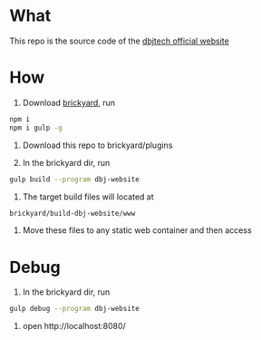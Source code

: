 # What
This repo is the source code of the [dbjtech official website](http://www.dbjtech.com)

# How
1. Download [brickyard](https://github.com/vincentngthu/brickyard), run

  ```bash
  npm i
  npm i gulp -g
  ```

1. Download this repo to brickyard/plugins

1. In the brickyard dir, run

  ```bash
  gulp build --program dbj-website
  ```

1. The target build files will located at

  ```bash
  brickyard/build-dbj-website/www
  ```

1. Move these files to any static web container and then access

# Debug
1. In the brickyard dir, run

  ```bash
  gulp debug --program dbj-website
  ```

1. open http://localhost:8080/
